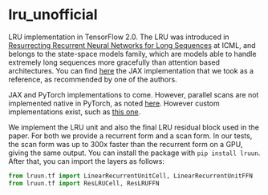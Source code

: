 # lru_unofficial

LRU implementation in TensorFlow 2.0.
The LRU was introduced in [Resurrecting Recurrent Neural Networks for Long Sequences](https://dl.acm.org/doi/10.5555/3618408.3619518) at ICML, and 
belongs to the state-space models family, which are models able to handle extremely long sequences more
gracefully than attention based architectures. You can find [here](https://github.com/NicolasZucchet/minimal-LRU/blob/main/lru/model.py)
the JAX implementation that we took as a reference, as recommended by one of the authors.

JAX and PyTorch implementations to come. However, parallel scans are not implemented 
native in PyTorch, as noted [here](https://github.com/pytorch/pytorch/issues/95408).
However custom implementations exist, such as [this one](https://github.com/i404788/s5-pytorch/blob/74e2fdae00b915a62c914bf3615c0b8a4279eb84/s5/jax_compat.py).

We implement the LRU unit and also the final LRU residual block used in the paper. For both
we provide a recurrent form and a scan form. In our tests, the scan form was up to 300x faster
than the recurrent form on a GPU, giving the same output. You can install the package with
`pip install lruun`. After that, you can import the layers as follows:

```python
from lruun.tf import LinearRecurrentUnitCell, LinearRecurrentUnitFFN
from lruun.tf import ResLRUCell, ResLRUFFN
```
